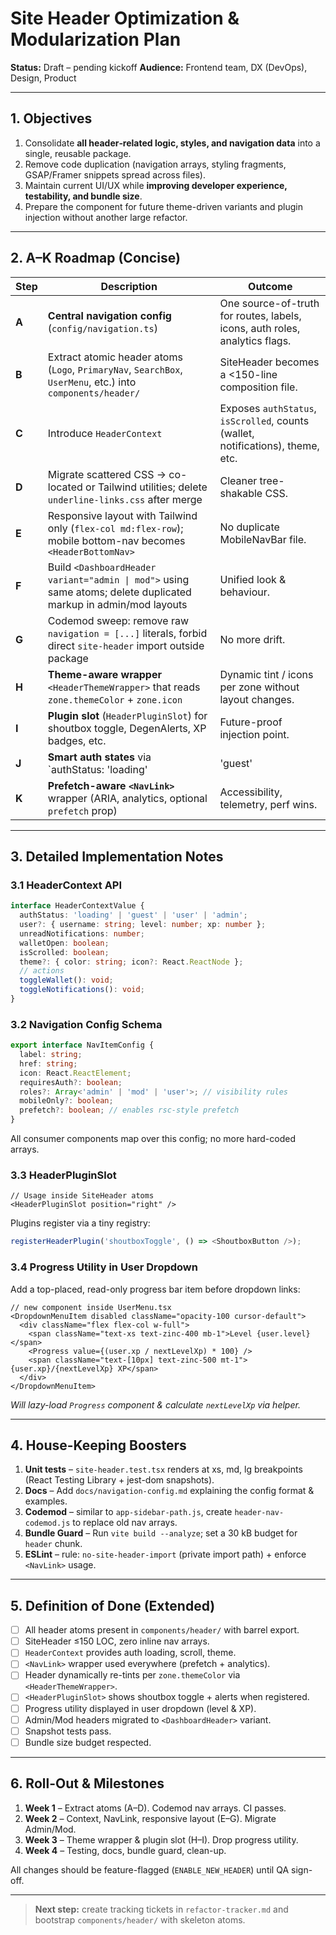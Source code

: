 # Site Header Optimization & Modularization Plan

**Status:** Draft – pending kickoff
**Audience:** Frontend team, DX (DevOps), Design, Product

---

## 1. Objectives

1. Consolidate **all header‐related logic, styles, and navigation data** into a single, reusable package.
2. Remove code duplication (navigation arrays, styling fragments, GSAP/Framer snippets spread across files).
3. Maintain current UI/UX while **improving developer experience, testability, and bundle size**.
4. Prepare the component for future theme-driven variants and plugin injection without another large refactor.

---

## 2. A–K Roadmap (Concise)

| Step | Description | Outcome |
|------|-------------|---------|
| **A** | **Central navigation config** (`config/navigation.ts`) | One source-of-truth for routes, labels, icons, auth roles, analytics flags. |
| **B** | Extract atomic header atoms (`Logo`, `PrimaryNav`, `SearchBox`, `UserMenu`, etc.) into `components/header/` | SiteHeader becomes a <150-line composition file. |
| **C** | Introduce `HeaderContext` | Exposes `authStatus`, `isScrolled`, counts (wallet, notifications), theme, etc. |
| **D** | Migrate scattered CSS → co-located or Tailwind utilities; delete `underline-links.css` after merge | Cleaner tree-shakable CSS. |
| **E** | Responsive layout with Tailwind only (`flex-col md:flex-row`); mobile bottom-nav becomes `<HeaderBottomNav>` | No duplicate MobileNavBar file. |
| **F** | Build `<DashboardHeader variant="admin \| mod">` using same atoms; delete duplicated markup in admin/mod layouts | Unified look & behaviour. |
| **G** | Codemod sweep: remove raw `navigation = [...]` literals, forbid direct `site-header` import outside package | No more drift. |
| **H** | **Theme-aware wrapper** `<HeaderThemeWrapper>` that reads `zone.themeColor` + `zone.icon` | Dynamic tint / icons per zone without layout changes. |
| **I** | **Plugin slot** (`HeaderPluginSlot`) for shoutbox toggle, DegenAlerts, XP badges, etc. | Future-proof injection point. |
| **J** | **Smart auth states** via `authStatus: 'loading' | 'guest' | 'user' | 'admin'` in context | Removes scattered `isAuthenticated` checks + loading shimmer. |
| **K** | **Prefetch-aware `<NavLink>`** wrapper (ARIA, analytics, optional `prefetch` prop) | Accessibility, telemetry, perf wins. |

---

## 3. Detailed Implementation Notes

### 3.1 HeaderContext API

```ts
interface HeaderContextValue {
  authStatus: 'loading' | 'guest' | 'user' | 'admin';
  user?: { username: string; level: number; xp: number };
  unreadNotifications: number;
  walletOpen: boolean;
  isScrolled: boolean;
  theme?: { color: string; icon?: React.ReactNode };
  // actions
  toggleWallet(): void;
  toggleNotifications(): void;
}
```

### 3.2 Navigation Config Schema

```ts
export interface NavItemConfig {
  label: string;
  href: string;
  icon: React.ReactElement;
  requiresAuth?: boolean;
  roles?: Array<'admin' | 'mod' | 'user'>; // visibility rules
  mobileOnly?: boolean;
  prefetch?: boolean; // enables rsc-style prefetch
}
```

All consumer components map over this config; no more hard-coded arrays.

### 3.3 HeaderPluginSlot

```tsx
// Usage inside SiteHeader atoms
<HeaderPluginSlot position="right" />
```

Plugins register via a tiny registry:

```ts
registerHeaderPlugin('shoutboxToggle', () => <ShoutboxButton />);
```

### 3.4 Progress Utility in User Dropdown

Add a top-placed, read-only progress bar item before dropdown links:

```tsx
// new component inside UserMenu.tsx
<DropdownMenuItem disabled className="opacity-100 cursor-default">
  <div className="flex flex-col w-full">
    <span className="text-xs text-zinc-400 mb-1">Level {user.level}</span>
    <Progress value={(user.xp / nextLevelXp) * 100} />
    <span className="text-[10px] text-zinc-500 mt-1">{user.xp}/{nextLevelXp} XP</span>
  </div>
</DropdownMenuItem>
```

*Will lazy-load `Progress` component & calculate `nextLevelXp` via helper.*

---

## 4. House-Keeping Boosters

1. **Unit tests** – `site-header.test.tsx` renders at xs, md, lg breakpoints (React Testing Library + jest-dom snapshots).
2. **Docs** – Add `docs/navigation-config.md` explaining the config format & examples.
3. **Codemod** – similar to `app-sidebar-path.js`, create `header-nav-codemod.js` to replace old nav arrays.
4. **Bundle Guard** – Run `vite build --analyze`; set a 30 kB budget for `header` chunk.
5. **ESLint** – rule: `no-site-header-import` (private import path) + enforce `<NavLink>` usage.

---

## 5. Definition of Done (Extended)

- [ ] All header atoms present in `components/header/` with barrel export.
- [ ] SiteHeader ≤150 LOC, zero inline nav arrays.
- [ ] `HeaderContext` provides auth loading, scroll, theme.
- [ ] `<NavLink>` wrapper used everywhere (prefetch + analytics).
- [ ] Header dynamically re-tints per `zone.themeColor` via `<HeaderThemeWrapper>`.
- [ ] `<HeaderPluginSlot>` shows shoutbox toggle + alerts when registered.
- [ ] Progress utility displayed in user dropdown (level & XP).
- [ ] Admin/Mod headers migrated to `<DashboardHeader>` variant.
- [ ] Snapshot tests pass.
- [ ] Bundle size budget respected.

---

## 6. Roll-Out & Milestones

1. **Week 1** – Extract atoms (A–D). Codemod nav arrays. CI passes.
2. **Week 2** – Context, NavLink, responsive layout (E–G). Migrate Admin/Mod.
3. **Week 3** – Theme wrapper & plugin slot (H–I). Drop progress utility.
4. **Week 4** – Testing, docs, bundle guard, clean-up.

All changes should be feature-flagged (`ENABLE_NEW_HEADER`) until QA sign-off.

---

> **Next step:** create tracking tickets in `refactor-tracker.md` and bootstrap `components/header/` with skeleton atoms. 